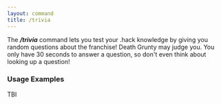```yaml
---
layout: command
title: /trivia
---
```


The ***/trivia*** command lets you test your .hack knowledge by giving you random questions about the franchise! Death Grunty may judge you. You only have 30 seconds to answer a question, so don't even think about looking up a question!

### Usage Examples

TBI